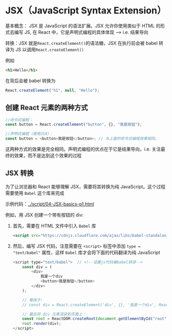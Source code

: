 # JSX（JavaScript Syntax Extension）

基本概念： JSX 是 JavaScript 的语法扩展。JSX 允许你使用类似于 HTML 的形式去编写 JS, 在 React 中，它是声明式编程的具体体现 --> i.e. 结果导向

转换：JSX 就是`React.createElement()`的语法糖，JSX 在执行前会被 babel 转译为 JS 以调用`React.createElement() `

例如

```html
<h1>Hello</h1>
```

在背后会被 babel 转换为

```js
React.createElement("h1", null, "Hello");
```

## 创建 React 元素的两种方式

```js
//命令式编程：
const button = React.createElement("button", {}, "我是按钮");

//声明式编程（使用JSX）：
const button = <button>我是按钮</button>; // 与上面的命令式编程效果相同。
```

这两种方式的效果是完全相同。声明式编程的优点在于它是结果导向，i.e. 关注最终的效果，而不是达到这个效果的过程

## JSX 转换

为了让浏览器和 React 能够理解 JSX，需要将其转换为纯 JavaScript。这个过程需要使用 `Babel` 这个库来完成

示例代码：[../script/04-JSX-basics-p1.html](../script/04-JSX-basics-p1.html)

例如，用 JSX 创建一个带有按钮的 div:

1. 首先，需要在 HTML 文件中引入 `Babel` 库

   ```html
   <script src="https://cdnjs.cloudflare.com/ajax/libs/babel-standalone/6.26.0/babel.min.  js"></script>
   ```

2. 然后，编写 JSX 代码，注意需要在 `<script>` 标签中添加 `type = "text/babel"` 属性，这样 `Babel` 库才会将下面的代码翻译为纯 JavaScript

   ```js
   <script type="text/babel">  // <!--设置js代码被babel转译-->
       const div = (
           <div>
               我是一个div
               <button>我是按钮</button>
           </div>
       );

       // 等效于:
       // const div = React.createElement('div', {}, '我是一个div', React.createElement    ('button',{}, '我是按钮'));

       // 最后将 div 元素渲染到页面上：
       const root = ReactDOM.createRoot(document.getElementById("root"));
       root.render(div);
   </script>
   ```
